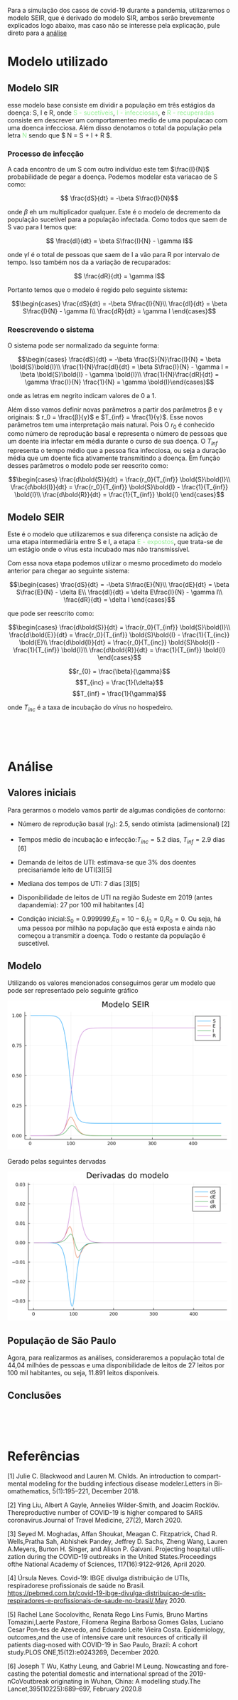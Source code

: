 
Para a simulação dos casos de covid-19 durante a pandemia, utilizaremos o modelo SEIR, que é derivado do modelo SIR, ambos serão brevemente explicados logo abaixo, mas caso não se interesse pela explicação, pule direto para a [análise](#Análise)

# Modelo utilizado

## Modelo SIR
  esse modelo base consiste em dividir a população em três estágios da doença: S, I e R, onde <span style="color:lightgreen">S - sucetíveis</span>, <span style="color:lightgreen">I - infecciosas</span>, e <span style="color:lightgreen">R - recuperadas</span> consiste em descrever um comportamenteo medio de uma populacao com uma doenca infecciosa. Além disso denotamos o total da população pela letra <span style="color:lightgreen">N</span> sendo que $ N = S + I + R $.

 ### Processo de infecção

 A cada encontro de um S com outro indivíduo este tem $\frac{I}{N}$ probabilidade de pegar a doença. Podemos modelar esta variacao de S como:

 $$ \frac{dS}{dt} = -\beta S\frac{I}{N}$$

 onde $\beta$ eh um multiplicador qualquer. Este é o modelo de decremento da população sucetível para a população infectada. Como todos que saem de S vao para I temos que:

 $$ \frac{dI}{dt} = \beta S\frac{I}{N} - \gamma I$$

onde $\gamma I$ é o total de pessoas que saem de I a vão para R por intervalo de tempo. Isso também nos da a variação de recuparados:

$$ \frac{dR}{dt} = \gamma I$$

Portanto temos que o modelo é regido pelo seguinte sistema:

$$\begin{cases} \frac{dS}{dt} = -\beta S\frac{I}{N}\\
\frac{dI}{dt} = \beta S\frac{I}{N} - \gamma I\\
\frac{dR}{dt} = \gamma I
\end{cases}$$

 ### Reescrevendo o sistema

O sistema pode ser normalizado da seguinte forma:

$$\begin{cases} \frac{dS}{dt} = -\beta \frac{S}{N}\frac{I}{N} = \beta \bold{S}\bold{I}\\
\frac{1}{N}\frac{dI}{dt} = \beta S\frac{I}{N} - \gamma I = \beta \bold{S}\bold{I} - \gamma \bold{I}\\
\frac{1}{N}\frac{dR}{dt} = \gamma \frac{I}{N}
\frac{1}{N} = \gamma \bold{I}\end{cases}$$

onde as letras em negrito indicam valores de 0 a 1.

Além disso vamos definir novas parâmetros a partir dos parâmetros β e γ originais: $ r_0 = \frac{β}{γ}$ e $T_{inf} = \frac{1}{γ}$. Esse novos parâmetros tem uma interpretação mais natural. Pois O $r_0$ é conhecido como número de reprodução basal e representa o
número de pessoas que um doente iria infectar em média durante o curso de sua
doença. O $T_{inf}$ representa o tempo médio que a pessoa fica infecciosa, ou seja a duração média que um doente fica ativamente transmitindo a
doença. Em função desses parâmetros o modelo pode ser reescrito como:

$$\begin{cases}
\frac{d\bold{S}}{dt} = \frac{r_0}{T_{inf}} \bold{S}\bold{I}\\
\frac{d\bold{I}}{dt} = \frac{r_0}{T_{inf}} \bold{S}\bold{I} - \frac{1}{T_{inf}} \bold{I}\\
\frac{d\bold{R}}{dt} = \frac{1}{T_{inf}} \bold{I}
\end{cases}$$


## Modelo SEIR
Este é o modelo que utilizaremos e sua diferença consiste na adição de uma etapa intermediária entre S e I, a etapa <span style="color:lightgreen">E - expostos</span>, que trata-se de um estágio onde o vírus esta incubado mas não transmissível.

Com essa nova etapa podemos utilizar o mesmo procedimeto do modelo anterior para chegar ao seguinte sistema:

$$\begin{cases}
\frac{dS}{dt} = -\beta S\frac{E}{N}\\
\frac{dE}{dt} = \beta S\frac{E}{N} - \delta E\\
\frac{dI}{dt} = \delta E\frac{I}{N} - \gamma I\\
\frac{dR}{dt} = \delta I
\end{cases}$$

que pode ser reescrito como:

$$\begin{cases}
\frac{d\bold{S}}{dt} = \frac{r_0}{T_{inf}} \bold{S}\bold{I}\\
\frac{d\bold{E}}{dt} = \frac{r_0}{T_{inf}} \bold{S}\bold{I} - \frac{1}{T_{inc}} \bold{E}\\
\frac{d\bold{I}}{dt} = \frac{r_0}{T_{inc}} \bold{S}\bold{I} - \frac{1}{T_{inf}} \bold{I}\\
\frac{d\bold{R}}{dt} = \frac{1}{T_{inf}} \bold{I}
\end{cases}$$

$$r_{0} = \frac{\beta}{\gamma}$$
$$T_{inc} = \frac{1}{\delta}$$
$$T_{inf} = \frac{1}{\gamma}$$

onde $T_{inc}$ é a taxa de incubação do vírus no hospedeiro.

<br/><br/>
<br/>


# Análise

## Valores iniciais
Para gerarmos o modelo vamos partir de algumas condições de contorno:

- Número de reprodução basal ($r_0$): 2.5, sendo otimista (adimensional) [2]

- Tempos médio de incubação e infecção:$T_{inc}= 5.2$ dias, $T_{inf}= 2.9$ dias [6]

- Demanda de leitos de UTI: estimava-se que 3% dos doentes precisariamde leito de UTI[3][5]

- Mediana dos tempos de UTI: 7 dias [3][5]

- Disponibilidade de leitos de UTI na região Sudeste em 2019 (antes dapandemia): 27 por 100 mil habitantes [4]

- Condição inicial:$S_0 = 0.999999$,$E_0 = 10−6$,$I_0= 0$,$R_0= 0$. Ou seja, há uma pessoa por milhão na população que está exposta e ainda não começou a transmitir a doença. Todo o restante da população é suscetível.


## Modelo

Utilizando os valores mencionados conseguimos gerar um modelo que pode ser representado pelo seguinte gráfico

![Modelo SEIR](SEIR.svg)

Gerado pelas seguintes dervadas

![Modelo derivadas](derivadas.svg)

## População de São Paulo

Agora, para realizarmos as análises, consideraremos a população total de 44,04 milhões de pessoas e uma disponibilidade de leitos de 27 leitos por 100 mil habitantes, ou seja, 11.891 leitos disponíveis.

## Conclusões



<br/><br/>
<br/>

# Referências
[1] Julie C. Blackwood and Lauren M. Childs. An introduction to compart-mental modeling for the budding infectious disease modeler.Letters in Bi-omathematics, 5(1):195–221, December 2018.

[2] Ying Liu, Albert A Gayle, Annelies Wilder-Smith, and Joacim Rocklöv. Thereproductive number of COVID-19 is higher compared to SARS coronavirus.Journal of Travel Medicine, 27(2), March 2020.

[3] Seyed M. Moghadas, Affan Shoukat, Meagan C. Fitzpatrick, Chad R. Wells,Pratha Sah, Abhishek Pandey, Jeffrey D. Sachs, Zheng Wang, Lauren A.Meyers, Burton H. Singer, and Alison P. Galvani. Projecting hospital utili-zation during the COVID-19 outbreaks in the United States.Proceedings ofthe National Academy of Sciences, 117(16):9122–9126, April 2020.

[4] Úrsula Neves. Covid-19: IBGE divulga distribuição de UTIs, respiradorese profissionais de saúde no Brasil.  https://pebmed.com.br/covid-19-ibge-divulga-distribuicao-de-utis-respiradores-e-profissionais-de-saude-no-brasil/,May 2020.

[5] Rachel Lane Socolovithc, Renata Rego Lins Fumis, Bruno Martins Tomazini,Laerte Pastore, Filomena Regina Barbosa Gomes Galas, Luciano Cesar Pon-tes de Azevedo, and Eduardo Leite Vieira Costa. Epidemiology, outcomes,and the use of intensive care unit resources of critically ill patients diag-nosed with COVID-19 in Sao Paulo, Brazil: A cohort study.PLOS ONE,15(12):e0243269, December 2020.

[6] Joseph T Wu, Kathy Leung, and Gabriel M Leung. Nowcasting and fore-casting the potential domestic and international spread of the 2019-nCoVoutbreak originating in Wuhan, China: A modelling study.The Lancet,395(10225):689–697, February 2020.8




